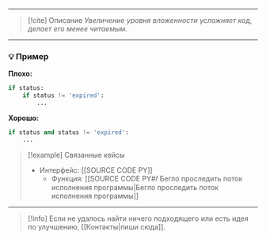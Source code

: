 ***

> [!cite] Описание
>_Увеличение уровня вложенности усложняет код, делает его менее читаемым._

***
### 💡 Пример


**Плохо:**
```python
if status:
	if status != 'expired':
		...
```

**Хорошо:**
```python
if status and status != 'expired':
	...
```

> [!example] Связанные кейсы
>- Интерфейс: [[SOURCE CODE PY]]
>	- Функция: [[SOURCE CODE PY#𝑓 Бегло проследить поток исполнения программы|Бегло проследить поток исполнения программы]]

***

> [!info]
> Если не удалось найти ничего подходящего или есть идея по улучшению, [[Контакты|пиши сюда]].
